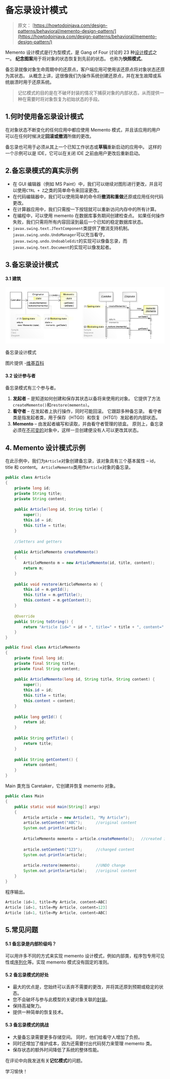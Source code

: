 # 备忘录设计模式

> 原文： [https://howtodoinjava.com/design-patterns/behavioral/memento-design-pattern/](https://howtodoinjava.com/design-patterns/behavioral/memento-design-pattern/)

Memento 设计模式是行为型模式，是 Gang of Four 讨论的 23 种[设计模式](https://howtodoinjava.com/gang-of-four-java-design-patterns/)之一。 **纪念图案**用于将对象的状态恢复到先前的状态。 也称为**快照模式**。

备忘录就像对象生命周期中的还原点，客户端应用可使用该还原点将对象状态还原为其状态。 从概念上讲，这很像我们为操作系统创建还原点，并在发生故障或系统崩溃时用于还原系统。

> 记忆模式的目的是在不破坏封装的情况下捕获对象的内部状态，从而提供一种在需要时将对象恢复为初始状态的手段。

## 1.何时使用备忘录设计模式

在对象状态不断变化的任何应用中都应使用 Memento 模式，并且该应用的用户可以在任何时候决定**回滚或撤消**所做的更改。

备忘录也可用于必须从其上一个已知工作状态或**草稿**重新启动的应用中。 这样的一个示例可以是 IDE，它可以在关闭 IDE 之前由用户更改后重新启动。

## 2.备忘录模式的真实示例

*   在 GUI 编辑器（例如 MS Paint）中，我们可以继续对图形进行更改，并且可以使用`CTRL + Z`之类的简单命令来回滚更改。
*   在代码编辑器中，我们可以使用简单的命令将**撤消和重做**还原或应用任何代码更改。
*   在计算器应用中，我们只需按一下按钮就可以重新访问内存中的所有计算。
*   在编程中，可以使用 memento 在数据库事务期间创建检查点。 如果任何操作失败，我们只需将所有内容回滚到最后一个已知的稳定数据库状态。
*   `javax.swing.text.JTextComponent`类提供了撤消支持机制。 `javax.swing.undo.UndoManager`可以充当看守，`javax.swing.undo.UndoableEdit`的实现可以像备忘录，而`javax.swing.text.Document`的实现可以像发起者。

## 3.备忘录设计模式

#### 3.1 建筑

![Memento Design Pattern](img/28ee6ff645ddd3cdd52377b4614b3d80.png)

备忘录设计模式



图片提供 -[维基百科](https://en.wikipedia.org/wiki/File:W3sDesign_Memento_Design_Pattern_UML.jpg)

#### 3.2 设计参与者

备忘录模式有三个参与者。

1.  **发起者** – 是知道如何创建和保存其状态以备将来使用的对象。 它提供了方法`createMemento()`和`restore(memento)`。
2.  **看守者** – 在发起者上执行操作，同时可能回滚。 它跟踪多种备忘录。 看守者类是指发起者类，用于保存（HTG0）和恢复（HTG1）发起者的内部状态。
3.  **Memento** – 由发起者编写和读取，并由看守者管理的锁盒。 原则上，备忘录必须在[不可变的](https://howtodoinjava.com/java/basics/how-to-make-a-java-class-immutable/)对象中，这样一旦创建便没有人可以更改其状态。

## 4\. Memento 设计模式示例

在此示例中，我们为`Article`对象创建备忘录，该对象具有三个基本属性 – id，title 和 content。 `ArticleMemento`类用作`Article`对象的备忘录。

```java
public class Article 
{
	private long id;
	private String title;
	private String content;

	public Article(long id, String title) {
		super();
		this.id = id;
		this.title = title;
	}

	//Setters and getters

	public ArticleMemento createMemento() 
	{
		ArticleMemento m = new ArticleMemento(id, title, content);
		return m;
	}

	public void restore(ArticleMemento m) {
		this.id = m.getId();
		this.title = m.getTitle();
		this.content = m.getContent();
	}

	@Override
	public String toString() {
		return "Article [id=" + id + ", title=" + title + ", content=" + content + "]";
	}
}

```

```java
public final class ArticleMemento 
{
	private final long id;
	private final String title;
	private final String content;

	public ArticleMemento(long id, String title, String content) {
		super();
		this.id = id;
		this.title = title;
		this.content = content;
	}

	public long getId() {
		return id;
	}

	public String getTitle() {
		return title;
	}

	public String getContent() {
		return content;
	}
}

```

Main 类充当 Caretaker，它创建并恢复 memento 对象。

```java
public class Main 
{
	public static void main(String[] args) 
	{
		Article article = new Article(1, "My Article");
		article.setContent("ABC");		//original content
		System.out.println(article);

		ArticleMemento memento = article.createMemento();	//created immutable memento

		article.setContent("123");		//changed content
		System.out.println(article);

		article.restore(memento);		//UNDO change
		System.out.println(article);	//original content
	}
}

```

程序输出。

```java
Article [id=1, title=My Article, content=ABC]
Article [id=1, title=My Article, content=123]
Article [id=1, title=My Article, content=ABC]

```

## 5.常见问题

#### 5.1 备忘录是内部阶级吗？

可以用许多不同的方式来实现 memento 设计模式，例如内部类，程序包专用可见性或[序列化](https://howtodoinjava.com/java/serialization/a-mini-guide-for-implementing-serializable-interface-in-java/)等。实现 memento 模式没有固定的准则。

#### 5.2 备忘录模式的好处

*   最大的优点是，您始终可以丢弃不需要的更改，并将其还原到预期或稳定的状态。
*   您不会破坏与参与此模型的关键对象关联的[封装](https://howtodoinjava.com/oops/encapsulation-in-java-and-its-relation-with-abstraction/)。
*   保持高凝聚力。
*   提供一种简单的恢复技术。

#### 5.3 备忘录模式的挑战

*   大量备忘录需要更多存储空间。 同时，他们给看守人增加了负担。
*   同时还增加了维护成本，因为还需要付出代码努力来管理 memento 类。
*   保存状态的额外时间降低了系统的整体性能。

在评论中向我发送有关**记忆模式**的问题。

学习愉快！